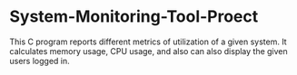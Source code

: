 # System-Monitoring-Tool-Proect
This C program reports different metrics of utilization of a given system. It calculates memory usage, CPU usage, and also can also display the given users logged in.
